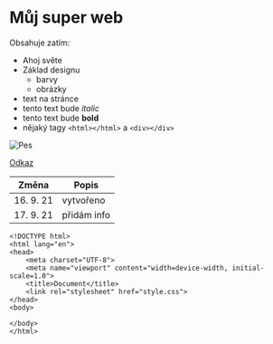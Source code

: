 # Můj super web
Obsahuje zatím:
* Ahoj světe
* Základ designu
    * barvy
    * obrázky
* text na stránce
* tento text bude *italic*
* tento text bude **bold**
* nějaký tagy ``<html></html>`` a ``<div></div>``

![Pes](https://1gr.cz/fotky/lidovky/19/122/r7/ELE800579_pes.jpg)

[Odkaz](file:///C:/Users/ondsime018/Documents/2021l4web-repository-skills-OndrejSimek/info.html)

| **Změna**     | **Popis**       |
|-----------|-------------|
| 16. 9. 21 |  vytvořeno  |
| 17. 9. 21 | přidám info |

```
<!DOCTYPE html>
<html lang="en">
<head>
    <meta charset="UTF-8">
    <meta name="viewport" content="width=device-width, initial-scale=1.0">
    <title>Document</title>
    <link rel="stylesheet" href="style.css">
</head>
<body>

</body>
</html>
```